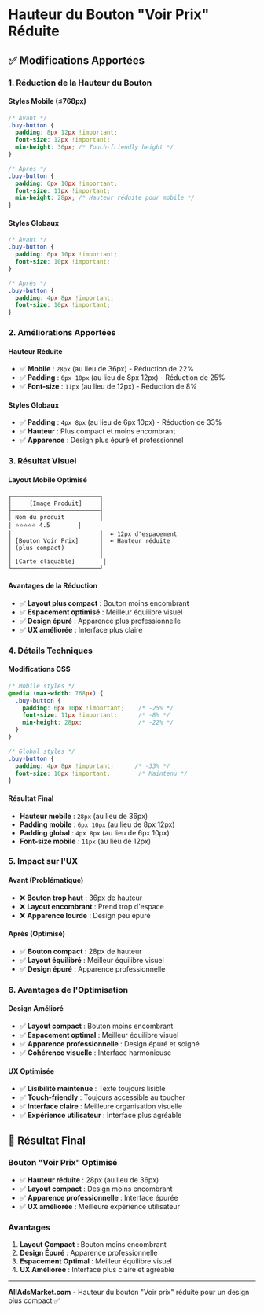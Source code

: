 # Hauteur du Bouton "Voir Prix" Réduite

## ✅ **Modifications Apportées**

### **1. Réduction de la Hauteur du Bouton**

#### **Styles Mobile (≤768px)**
```css
/* Avant */
.buy-button {
  padding: 8px 12px !important;
  font-size: 12px !important;
  min-height: 36px; /* Touch-friendly height */
}

/* Après */
.buy-button {
  padding: 6px 10px !important;
  font-size: 11px !important;
  min-height: 28px; /* Hauteur réduite pour mobile */
}
```

#### **Styles Globaux**
```css
/* Avant */
.buy-button {
  padding: 6px 10px !important;
  font-size: 10px !important;
}

/* Après */
.buy-button {
  padding: 4px 8px !important;
  font-size: 10px !important;
}
```

### **2. Améliorations Apportées**

#### **Hauteur Réduite**
- ✅ **Mobile** : `28px` (au lieu de 36px) - Réduction de 22%
- ✅ **Padding** : `6px 10px` (au lieu de 8px 12px) - Réduction de 25%
- ✅ **Font-size** : `11px` (au lieu de 12px) - Réduction de 8%

#### **Styles Globaux**
- ✅ **Padding** : `4px 8px` (au lieu de 6px 10px) - Réduction de 33%
- ✅ **Hauteur** : Plus compact et moins encombrant
- ✅ **Apparence** : Design plus épuré et professionnel

### **3. Résultat Visuel**

#### **Layout Mobile Optimisé**
```
┌─────────────────────────┐
│     [Image Produit]     │
├─────────────────────────┤
│ Nom du produit          │
│ ⭐⭐⭐⭐⭐ 4.5        │
│                         │  ← 12px d'espacement
│ [Bouton Voir Prix]      │  ← Hauteur réduite
│ (plus compact)          │
│                         │
│ [Carte cliquable]        │
└─────────────────────────┘
```

#### **Avantages de la Réduction**
- ✅ **Layout plus compact** : Bouton moins encombrant
- ✅ **Espacement optimisé** : Meilleur équilibre visuel
- ✅ **Design épuré** : Apparence plus professionnelle
- ✅ **UX améliorée** : Interface plus claire

### **4. Détails Techniques**

#### **Modifications CSS**
```css
/* Mobile styles */
@media (max-width: 768px) {
  .buy-button {
    padding: 6px 10px !important;    /* -25% */
    font-size: 11px !important;      /* -8% */
    min-height: 28px;                /* -22% */
  }
}

/* Global styles */
.buy-button {
  padding: 4px 8px !important;      /* -33% */
  font-size: 10px !important;        /* Maintenu */
}
```

#### **Résultat Final**
- **Hauteur mobile** : `28px` (au lieu de 36px)
- **Padding mobile** : `6px 10px` (au lieu de 8px 12px)
- **Padding global** : `4px 8px` (au lieu de 6px 10px)
- **Font-size mobile** : `11px` (au lieu de 12px)

### **5. Impact sur l'UX**

#### **Avant (Problématique)**
- ❌ **Bouton trop haut** : 36px de hauteur
- ❌ **Layout encombrant** : Prend trop d'espace
- ❌ **Apparence lourde** : Design peu épuré

#### **Après (Optimisé)**
- ✅ **Bouton compact** : 28px de hauteur
- ✅ **Layout équilibré** : Meilleur équilibre visuel
- ✅ **Design épuré** : Apparence professionnelle

### **6. Avantages de l'Optimisation**

#### **Design Amélioré**
- ✅ **Layout compact** : Bouton moins encombrant
- ✅ **Espacement optimal** : Meilleur équilibre visuel
- ✅ **Apparence professionnelle** : Design épuré et soigné
- ✅ **Cohérence visuelle** : Interface harmonieuse

#### **UX Optimisée**
- ✅ **Lisibilité maintenue** : Texte toujours lisible
- ✅ **Touch-friendly** : Toujours accessible au toucher
- ✅ **Interface claire** : Meilleure organisation visuelle
- ✅ **Expérience utilisateur** : Interface plus agréable

## 📱 **Résultat Final**

### **Bouton "Voir Prix" Optimisé**
- ✅ **Hauteur réduite** : 28px (au lieu de 36px)
- ✅ **Layout compact** : Design moins encombrant
- ✅ **Apparence professionnelle** : Interface épurée
- ✅ **UX améliorée** : Meilleure expérience utilisateur

### **Avantages**
1. **Layout Compact** : Bouton moins encombrant
2. **Design Épuré** : Apparence professionnelle
3. **Espacement Optimal** : Meilleur équilibre visuel
4. **UX Améliorée** : Interface plus claire et agréable

---

**AllAdsMarket.com** - Hauteur du bouton "Voir prix" réduite pour un design plus compact ✅
